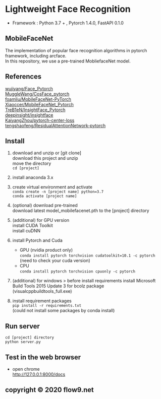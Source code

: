 # Lightweight Face Recognition   

* Framework : Python 3.7 + , Pytorch 1.4.0, FastAPI 0.1.0   

## MobileFaceNet   

The implementation of popular face recognition algorithms in pytorch framework, including arcface.    
In this repository, we use a pre-trained MobliefaceNet model.    

## References   
[wujiyang/Face_Pytorch](https://github.com/wujiyang/Face_Pytorch)   
[MuggleWang/CosFace_pytorch](https://github.com/MuggleWang/CosFace_pytorch)   
[foamliu/MobileFaceNet-PyTorch](https://github.com/foamliu/MobileFaceNet-PyTorch)   
[Xiaoccer/MobileFaceNet_Pytorch](https://github.com/Xiaoccer/MobileFaceNet_Pytorch)   
[TreB1eN/InsightFace_Pytorch](https://github.com/TreB1eN/InsightFace_Pytorch)   
[deepinsight/insightface](https://github.com/deepinsight/insightface)   
[KaiyangZhou/pytorch-center-loss](https://github.com/KaiyangZhou/pytorch-center-loss)   
[tengshaofeng/ResidualAttentionNetwork-pytorch](https://github.com/tengshaofeng/ResidualAttentionNetwork-pytorch) 
   
## Install   

1. download and unzip or [git clone]   
   download this project and unzip   
   move the directory   
   `cd [project]`   

2. install anaconda 3.x

3. create virtual environment and activate   
   `conda create -n [project name] python=3.7`   
   `conda activate [project name]`   

4. (optional) download pre-trained   
   download latest model_mobilefacenet.pth to the [project] directory

5. (additional) for GPU version   
   install CUDA Toolkit   
   install cuDNN   
   
6. install Pytorch and Cuda   
   - GPU (nvidia product only)   
   `conda install pytorch torchvision cudatoolkit=10.1 -c pytorch`   
   (need to check your cuda version)   
   - CPU   
   `conda install pytorch torchvision cpuonly -c pytorch`
   
7. (additional) for windows > before install requirements
   install Microsoft Build Tools 2015 Update 3 for bcolz package   
   (visualcppbuildtools_full.exe)   

8. install requirement packages   
   `pip install -r requirements.txt`   
   (could not install some packages by conda install)   

## Run server   
   ```
   cd [project] directory
   python server.py
   ```

## Test in the web browser   
   - open chrome   
   http://127.0.0.1:8000/docs   
   
## copyright &copy; 2020 flow9.net   
   